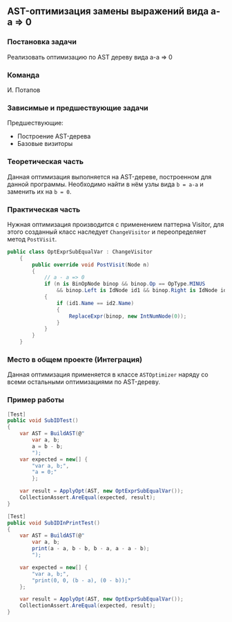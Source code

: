 ## AST-оптимизация замены выражений вида a-a => 0

### Постановка задачи
Реализовать оптимизацию по AST дереву вида a-a => 0

### Команда
И. Потапов

### Зависимые и предшествующие задачи
Предшествующие:

- Построение AST-дерева
- Базовые визиторы

### Теоретическая часть
Данная оптимизация выполняется на AST-дереве, построенном для данной программы. Необходимо найти в нём узлы вида ```b = a-a``` и заменить их на ```b = 0```.

### Практическая часть
Нужная оптимизация производится с применением паттерна Visitor, для этого созданный класс наследует `ChangeVisitor` и переопределяет метод `PostVisit`.
```csharp
public class OptExprSubEqualVar : ChangeVisitor
    {
        public override void PostVisit(Node n)
        {
            // a - a => 0
            if (n is BinOpNode binop && binop.Op == OpType.MINUS
                && binop.Left is IdNode id1 && binop.Right is IdNode id2 && id1.Name == id2.Name)
            {
                if (id1.Name == id2.Name)
                {
                    ReplaceExpr(binop, new IntNumNode(0));
                }
            }
        }
    }
```

### Место в общем проекте (Интеграция)
Данная оптимизация применяется в классе `ASTOptimizer` наряду со всеми остальными оптимизациями по AST-дереву.

### Пример работы

```csharp
[Test]
public void SubIDTest()
{
    var AST = BuildAST(@"
        var a, b;
        a = b - b;
        ");
    var expected = new[] {
        "var a, b;",
        "a = 0;"
        };

    var result = ApplyOpt(AST, new OptExprSubEqualVar());
    CollectionAssert.AreEqual(expected, result);
}

[Test]
public void SubIDInPrintTest()
{
    var AST = BuildAST(@"
        var a, b;
        print(a - a, b - b, b - a, a - a - b);
        ");

    var expected = new[] {
        "var a, b;",
        "print(0, 0, (b - a), (0 - b));"
    };

    var result = ApplyOpt(AST, new OptExprSubEqualVar());
    CollectionAssert.AreEqual(expected, result);
}
```
